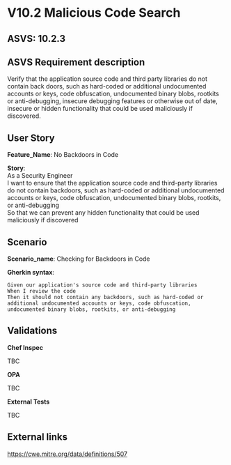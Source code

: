 # V10.2 Malicious Code Search

## ASVS: 10.2.3

## ASVS Requirement description

Verify that the application source code and third party
libraries do not contain back doors, such as hard-coded
or additional undocumented accounts or keys, code
obfuscation, undocumented binary blobs, rootkits or 
anti-debugging, insecure debugging features or otherwise
out of date, insecure or hidden functionality that could 
be used maliciously if discovered.

## User Story

**Feature_Name**: No Backdoors in Code

**Story**:\
As a Security Engineer\
I want to ensure that the application source code and third-party
libraries do not contain backdoors, such as hard-coded or additional
undocumented accounts or keys, code obfuscation, undocumented binary
blobs, rootkits, or anti-debugging\
So that we can prevent any hidden functionality that could be used
maliciously if discovered

## Scenario

**Scenario_name**: Checking for Backdoors in Code

**Gherkin syntax**:

```gherkin
Given our application's source code and third-party libraries
When I review the code
Then it should not contain any backdoors, such as hard-coded or additional undocumented accounts or keys, code obfuscation, undocumented binary blobs, rootkits, or anti-debugging
```

## Validations

**Chef Inspec**

TBC

**OPA**

TBC

**External Tests**

TBC

## External links

<https://cwe.mitre.org/data/definitions/507>
